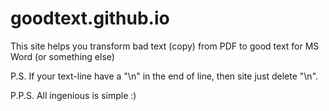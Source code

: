 # goodtext.github.io
This site helps you transform bad text (copy) from PDF to good text for MS Word (or something else)

P.S. If your text-line have a "\n" in the end of line, then site just delete "\n".

P.P.S. All ingenious is simple :)
